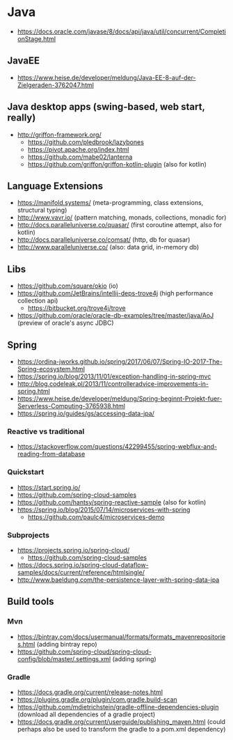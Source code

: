 # Java

* https://docs.oracle.com/javase/8/docs/api/java/util/concurrent/CompletionStage.html

## JavaEE

* https://www.heise.de/developer/meldung/Java-EE-8-auf-der-Zielgeraden-3762047.html

## Java desktop apps (swing-based, web start, really)

* http://griffon-framework.org/
  + https://github.com/pledbrook/lazybones
  + https://pivot.apache.org/index.html
  + https://github.com/mabe02/lanterna
  + https://github.com/griffon/griffon-kotlin-plugin (also for kotlin)

## Language Extensions

* https://manifold.systems/ (meta-programming, class extensions, structural typing)
* http://www.vavr.io/ (pattern matching, monads, collections, monadic for)
* http://docs.paralleluniverse.co/quasar/ (first coroutine attempt, also for kotlin)
* http://docs.paralleluniverse.co/comsat/ (http, db for quasar)
* http://www.paralleluniverse.co/ (also: data grid, in-memory db)

## Libs

* https://github.com/square/okio (io)
* https://github.com/JetBrains/intellij-deps-trove4j (high performance collection api)
  + https://bitbucket.org/trove4j/trove
* https://github.com/oracle/oracle-db-examples/tree/master/java/AoJ (preview of oracle's async JDBC)

## Spring

* https://ordina-jworks.github.io/spring/2017/06/07/Spring-IO-2017-The-Spring-ecosystem.html
* https://spring.io/blog/2013/11/01/exception-handling-in-spring-mvc
* http://blog.codeleak.pl/2013/11/controlleradvice-improvements-in-spring.html
* https://www.heise.de/developer/meldung/Spring-beginnt-Projekt-fuer-Serverless-Computing-3765938.html
* https://spring.io/guides/gs/accessing-data-jpa/

### Reactive vs traditional

* https://stackoverflow.com/questions/42299455/spring-webflux-and-reading-from-database

### Quickstart 

* https://start.spring.io/
* https://github.com/spring-cloud-samples
* https://github.com/hantsy/spring-reactive-sample (also for kotlin)
* https://spring.io/blog/2015/07/14/microservices-with-spring
  + https://github.com/paulc4/microservices-demo


### Subprojects

* https://projects.spring.io/spring-cloud/
  + https://github.com/spring-cloud-samples
* https://docs.spring.io/spring-cloud-dataflow-samples/docs/current/reference/htmlsingle/
* http://www.baeldung.com/the-persistence-layer-with-spring-data-jpa

## Build tools

### Mvn

* https://bintray.com/docs/usermanual/formats/formats_mavenrepositories.html (adding bintray repo)
* https://github.com/spring-cloud/spring-cloud-config/blob/master/.settings.xml (adding spring)

### Gradle

* https://docs.gradle.org/current/release-notes.html
* https://plugins.gradle.org/plugin/com.gradle.build-scan
* https://github.com/mdietrichstein/gradle-offline-dependencies-plugin
  (download all dependencies of a gradle project)
* https://docs.gradle.org/current/userguide/publishing_maven.html
  (could perhaps also be used to transform the gradle to a pom.xml dependency)
